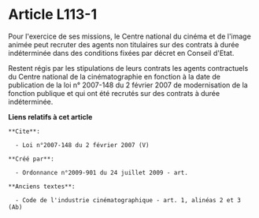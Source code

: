 # Article L113-1

Pour l'exercice de ses missions, le Centre national du cinéma et de l'image animée peut recruter des agents non titulaires
sur des contrats à durée indéterminée dans des conditions fixées par décret en Conseil d'Etat. 

Restent régis par les stipulations de leurs contrats les agents contractuels du Centre national de la cinématographie en
fonction à la date de publication de la loi n° 2007-148 du 2 février 2007 de modernisation de la fonction publique et qui ont
été recrutés sur des contrats à durée indéterminée.

**Liens relatifs à cet article**

	**Cite**:

	  - Loi n°2007-148 du 2 février 2007 (V)

	**Créé par**:

	  - Ordonnance n°2009-901 du 24 juillet 2009 - art.

	**Anciens textes**:

	  - Code de l'industrie cinématographique - art. 1, alinéas 2 et 3 (Ab)
